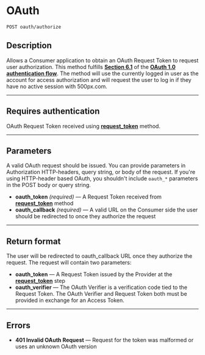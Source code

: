 # OAuth

    POST oauth/authorize

## Description
Allows a Consumer application to obtain an OAuth Request Token to request user authorization. This method fulfills **[Section 6.1][]** of the **[OAuth 1.0 authentication flow][]**. The method will use the currently logged in user as the account for access authorization and will request the user to log in if they have no active session with 500px.com.

***

## Requires authentication
OAuth Request Token received using **[request_token][]** method.

***

## Parameters

A valid OAuth request should be issued. You can provide parameters in Authorization HTTP-headers, query string, or body of the request. If you're using HTTP-header based OAuth, you shouldn't include <code>oauth_*</code> parameters in the POST body or query string.

- **oauth_token** _(required)_ — A Request Token received from **[request_token][]** method
- **oauth_callback** _(required)_ — A valid URL on the Consumer side the user should be redirected to once they authorize the request

***

## Return format
The user will be redirected to oauth_callback URL once they authorize the request. The request will contain two parameters:

- **oauth_token** — A Request Token issued by the Provider at the **[request_token][]** step
- **oauth_verifier** — The OAuth Verifier is a verification code tied to the Request Token. The OAuth Verifier and Request Token both must be provided in exchange for an Access Token.

***

## Errors

- **401 Invalid OAuth Request** — Request for the token was malformed or uses an unknown OAuth version

[Section 6.1]: http://oauth.net/core/1.0/#auth_step1
[OAuth 1.0 authentication flow]: http://oauth.net/core/1.0/#anchor9
[request_token]: https://github.com/500px/api-documentation/blob/master/authentication/POST_oauth_requesttoken.md